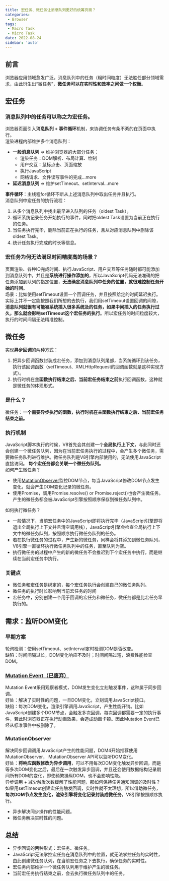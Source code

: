```yaml
---
title: 宏任务、微任务让消息队列更好的统筹页面？
categories:
 - Browser
tags:
 - Macro Task
 - Micro Task
date: 2022-08-24
sidebar: 'auto'
---
```


## 前言
浏览器应用领域愈发广泛，消息队列中的任务（粗时间粒度）无法胜任部分领域需求，由此衍生出“微任务”，**微任务可以在实时性和效率之间做一个权衡**。

## 宏任务
### **消息队列中的任务可以称之为宏任务。**
浏览器页面引入**消息队列 + 事件循环**机制，来协调任务有条不紊的在页面中执行。<br/>
渲染进程内部维护多个消息队列：
* **一般消息队列** => 维护浏览器的大部分任务：
  * 渲染任务：DOM解析、布局计算、绘制
  * 用户交互：鼠标点击、页面缩放
  * 执行JavaScript
  * 网络请求、文件读写事件的完成...more
* **延迟消息队列** => 维护setTimeout、setInterval...more

**事件循环**：主线程for循环不断从上述消息队列中取出任务并且执行。<br/>
消息队列中宏任务的执行流程：
1. 从多个消息队列中找出最早进入队列的任务（oldest Task）。
2. 循环系统记录任务开始执行的事件，同时把oldest Task设置为当前正在执行的任务。
3. 当任务执行完毕，删除当前正在执行的任务，且从对应消息队列中删除该oldest Task。
4. 统计任务执行完成的时长等信息。

### 宏任务为何无法满足时间精度高的场景？
页面渲染、各种IO完成时间、执行JavaScript、用户交互等任务随时都可能添加到消息队列中，并且是**系统进行操作添加的**，所以JavaScript代码无法准确的把任务添加到队列的指定位置，**无法确定消息队列中任务的位置，就很难控制任务开始的时间**。<br/>
场景：比如使用setTimeout设置一个回调任务，并且按照给定的时间延迟执行。
实际上并不一定能按照我们所想的去执行，我们用setTimeout设置回调的间隙，**消息队列就很有可能被系统插入很多系统及的任务，如果中间插入的任务执行过久，那么就会影响setTimeout这个宏任务的执行**。所以宏任务的时间粒度较大，执行的时间间隔无法精准控制。

## 微任务
实现**异步回调**的两种方式：
1. 把异步回调函数封装成宏任务，添加到消息队列尾部，当系统循环到该任务，执行该回调函数（setTimeout、XMLHttpRequest的回调函数就是这种实现方式）。
2. 执行时机在**主函数执行结束之后、当前宏任务结束之前**执行回调函数，这种就是微任务的体现形式。
### 是什么？
微任务：**一个需要异步执行的函数，执行时机在主函数执行结束之后、当前宏任务结束之前。**
### 执行机制
JavaScript脚本执行的时候，V8首先会其创建一个**全局执行上下文**，与此同时还会创建一个微任务队列，因为在当前宏任务执行的过程中，会产生多个微任务，需要微任务队列进行维护。微任务队列是V8引擎内部使用的，无法使用JavaScript直接访问。
**每个宏任务都会关联一个微任务队列。**<br/>
如何产生微任务？
* 使用[MutationObserver](https://developer.mozilla.org/zh-CN/docs/Web/API/MutationObserver)监控DOM节点，每当JavaScript修改DOM节点发生变化，就会产生DOM变化记录的微任务。
* 使用Promise，调用Promise.resolve() or Promise.reject()也会产生微任务。
产生的微任务都会被JavaScript引擎按照顺序保存到微任务队列中。

如何执行微任务？
* 一般情况下，当前宏任务中的JavaScript即将执行完毕（JavaScript引擎即将退出全局执行上下文并且清空调用栈），JavaScript引擎会检查全局执行上下文中的微任务队列，按照顺序执行微任务队列的任务。
* 若在执行微任务的过程中，产生新的微任务，同样会将其添加到微任务队列，V8引擎一直循环执行微任务队列中的任务，直至队列为空。
* 执行微任务的过程中产生的新的微任务不会推迟到下个宏任务中执行，而是继续在当前宏任务中执行。
### 关键点
* 微任务和宏任务是绑定的，每个宏任务执行会创建自己的微任务队列。
* 微任务的执行时长影响到当前宏任务的时间
* 宏任务中，分别创建一个用于回调的宏任务和微任务，微任务都是比宏任务早执行的。

## 需求：监听DOM变化
### 早期方案
轮询检测：使用setTimeout、setInterval定时检测DOM是否改变。<br/>
缺陷：时间间隔过长，DOM变化响应不及时；时间间隔过短，浪费性能检查DOM。

### [Mutation Event（已废弃）](https://developer.mozilla.org/en-US/docs/Web/API/MutationEvent)
Mutation Event采用观察者模式，DOM发生变化立刻触发事件，这种属于同步回调。<br/>
好处：解决了实时性的问题，一旦DOM变化，立刻调用JavaScript接口。<br/>
缺陷：每次DOM变化，渲染引擎调用JavaScript，产生性能开销。比如JavaScript创建多个DOM节点，会触发多次回调，每次回调都需要一定的执行事件，若此时浏览器正在执行动画效果，会造成动画卡顿。因此Mutation Event已经从标准事件中被删除了。

### MutationObserver
解决同步回调调用JavaScript产生的性能问题，DOM4开始推荐使用MutationObserver，
MutationObserver API可以监听DOM变化。<br/>
好处：**将响应函数修改为异步调用**，可以不用每次DOM变化触发异步回调，而是等多次DOM变化之后，最后在一次触发异步回调，并且还会使用数据结构记录期间所有DOM的变化，即使频繁操纵DOM，也不会影响性能。<br/>
异步调用 + 减少触发次数缓解了性能问题，那如何保持任务通知回调的及时性？<br/>
如果用setTimeout创建宏任务触发回调，实时性就不太理想，所以借助微任务，**每次DOM节点发生变化，渲染引擎将变化记录封装成微任务**，V8引擎按照顺序执行。
* 异步解决同步操作的性能问题。
* 微任务解决实时性的问题。
## 总结
* 异步回调的两种形式：宏任务、微任务。
* JavaScript无法掌控宏任务在消息队列中的位置，就无法掌控任务的实时性，由此创建微任务队列，在当前宏任务之下去执行，确保任务的实时性。
* 宏任务内部维护一个微任务队列用于维护产生的微任务。
* 当前宏任务执行结束之前，会去执行微任务队列中的任务。
